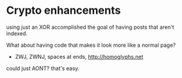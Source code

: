# Crypto enhancements

using just an XOR accomplished the goal of having posts that aren't indexed.

What about having code that makes it look more like a normal page?

* ZWJ, ZWNJ, spaces at ends, http://homoglyphs.net


could just AONT? that's easy.
